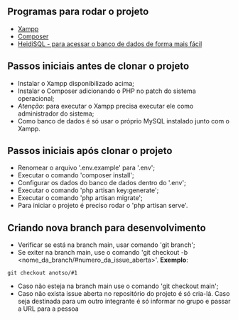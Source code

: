 ## Programas para rodar o projeto

- <a href='https://sourceforge.net/projects/xampp/files/XAMPP%20Windows/8.2.4/xampp-windows-x64-8.2.4-0-VS16-installer.exe'>Xampp</a>
- <a href='https://getcomposer.org/Composer-Setup.exe'>Composer</a>
- <a href='https://www.heidisql.com/installers/HeidiSQL_12.5.0.6677_Setup.exe'>HeidiSQL - para acessar o banco de dados de forma mais fácil</a>

## Passos iniciais antes de clonar o projeto

- Instalar o Xampp disponibilizado acima;
- Instalar o Composer adicionando o PHP no patch do sistema operacional;
- *Atenção*: para executar o Xampp precisa executar ele como administrador do sistema;
- Como banco de dados é só usar o próprio MySQL instalado junto com o Xampp.

## Passos iniciais após clonar o projeto

- Renomear o arquivo '.env.example' para '.env';
- Executar o comando 'composer install';
- Configurar os dados do banco de dados dentro do '.env';
- Executar o comando 'php artisan key:generate';
- Executar o comando 'php artisan migrate';
- Para iniciar o projeto é preciso rodar o 'php artisan serve'.

## Criando nova branch para desenvolvimento

- Verificar se está na branch main, usar comando 'git branch';
- Se exiter na branch main, use o comando 'git checkout -b <nome_da_branch/#numero_da_issue_aberta>'. **Exemplo**:
```
git checkout anotso/#1
```
- Caso não esteja na branch main use o comando 'git checkout main';
- Caso não exista issue aberta no repositório do projeto é só cria-lá. Caso seja destinada para um outro integrante é só informar no grupo e passar a URL para a pessoa
